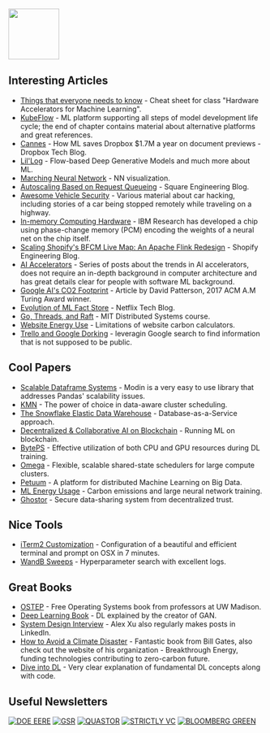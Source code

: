 ### <img src="https://blog.joypixels.com/content/images/2020/09/owl.gif" width="100px">

## Interesting Articles
- [Things that everyone needs to know](https://cs217.stanford.edu/cheat_sheet) - Cheat sheet for class "Hardware Accelerators for Machine Learning".
- [KubeFlow](https://www.oreilly.com/library/view/kubeflow-for-machine/9781492050117/ch01.html) - ML platform supporting all steps of model development life cycle; the end of chapter contains material about alternative platforms and great references.
- [Cannes](https://dropbox.tech/machine-learning/cannes--how-ml-saves-us--1-7m-a-year-on-document-previews) - How ML saves Dropbox $1.7M a year on document previews - Dropbox Tech Blog.
- [Lil'Log](https://lilianweng.github.io/lil-log/2018/10/13/flow-based-deep-generative-models.html) - Flow-based Deep Generative Models and much more about ML.
- [Marching Neural Network](https://arogozhnikov.github.io/3d_nn/) - NN visualization.
- [Autoscaling Based on Request Queueing](https://developer.squareup.com/blog/autoscaling-based-on-request-queuing/) - Square Engineering Blog.
- [Awesome Vehicle Security](https://project-awesome.org/jaredthecoder/awesome-vehicle-security) - Various material about car hacking, including stories of a car being stopped remotely while traveling on a highway.
- [In-memory Computing Hardware](https://analog-ai-demo.mybluemix.net/?utm_medium=OSocial&utm_source=Youtube&utm_content=LHCWW&utm_id=YTDescription-101-what-is-in-memory-computing-mybluemix-analog-ai-demo#results) - IBM Research has developed a chip using phase-change memory (PCM) encoding the weights of a neural net on the chip itself.
- [Scaling Shopify's BFCM Live Map: An Apache Flink Redesign](https://shopify.engineering/bfcm-live-map-2021-apache-flink-redesign) - Shopify Engineering Blog.
- [AI Accelerators](https://medium.com/@adi.fu7/ai-accelerators-part-iv-the-very-rich-landscape-17481be80917) - Series of posts about the trends in AI accelerators, does not require an in-depth background in computer architecture and has great details clear for people with software ML background.
- [Google AI's CO2 Footprint](https://blog.google/technology/ai/minimizing-carbon-footprint/) - Article by David Patterson, 2017 ACM A.M Turing Award winner.
- [Evolution of ML Fact Store](https://netflixtechblog.com/evolution-of-ml-fact-store-5941d3231762) - Netflix Tech Blog.
- [Go, Threads, and Raft](https://www.youtube.com/watch?v=UzzcUS2OHqo&list=PLrw6a1wE39_tb2fErI4-WkMbsvGQk9_UB&index=5) - MIT Distributed Systems course.
- [Website Energy Use](https://www.devsustainability.com/p/approaches-to-calculating-network-website-energy-and-carbon) - Limitations of website carbon calculators.
- [Trello and Google Dorking](https://medium.com/@darkrain2009/mine-passwords-and-sensitive-information-with-trello-and-google-dorking-6fcfab6e061f) - leveragin Google search to find information that is not supposed to be public. 

## Cool Papers
- [Scalable Dataframe Systems](https://arxiv.org/pdf/2001.00888.pdf) - Modin is a very easy to use library that addresses Pandas' scalability issues.
- [KMN](https://www.usenix.org/conference/osdi14/technical-sessions/presentation/venkataraman) - The power of choice in data-aware cluster scheduling.
- [The Snowflake Elastic Data Warehouse](http://info.snowflake.net/rs/252-RFO-227/images/Snowflake_SIGMOD.pdf) - Database-as-a-Service approach.
- [Decentralized & Collaborative AI on Blockchain](https://arxiv.org/abs/1907.07247) - Running ML on blockchain.
- [BytePS](https://www.usenix.org/conference/osdi20/presentation/jiang) - Effective utilization of both CPU and GPU resources during DL training.
- [Omega](https://static.googleusercontent.com/media/research.google.com/en//pubs/archive/41684.pdf) - Flexible, scalable shared-state schedulers for large compute clusters.
- [Petuum](https://ieeexplore.ieee.org/abstract/document/7239545) - A platform for distributed Machine Learning on Big Data.
- [ML Energy Usage](https://arxiv.org/pdf/2104.10350.pdf) - Carbon emissions and large neural network training.
- [Ghostor](https://www.usenix.org/conference/nsdi20/presentation/hu-yuncong) - Secure data-sharing system from decentralized trust.

## Nice Tools
- [iTerm2 Customization](https://medium.com/@Clovis_app/configuration-of-a-beautiful-efficient-terminal-and-prompt-on-osx-in-7-minutes-827c29391961) - Configuration of a beautiful and efficient terminal and prompt on OSX in 7 minutes.
- [WandB Sweeps](https://wandb.ai/site/sweeps) - Hyperparameter search with excellent logs.

## Great Books
- [OSTEP](https://pages.cs.wisc.edu/~remzi/OSTEP/#book-chapters) - Free Operating Systems book from professors at UW Madison.
- [Deep Learning Book](https://www.deeplearningbook.org/) - DL explained by the creator of GAN.
- [System Design Interview](https://www.amazon.com/System-Design-Interview-Insiders-Guide/dp/1736049119/ref=sr_1_1?qid=1647727224&refinements=p_27%3AAlex+Xu&s=books&sr=1-1&text=Alex+Xu) - Alex Xu also regularly makes posts in LinkedIn.
- [How to Avoid a Climate Disaster](https://www.gatesnotes.com/Energy/My-new-climate-book-is-finally-here) - Fantastic book from Bill Gates, also check out the website of his organization - Breakthrough Energy, funding technologies contributing to zero-carbon future.
- [Dive into DL](https://d2l.ai/index.html) - Very clear explanation of fundamental DL concepts along with code.

## Useful Newsletters
[![DOE EERE](https://img.shields.io/badge/DOE_EERE-blue?style=for-the-badge)](https://www.energy.gov/eere/office-energy-efficiency-renewable-energy)
[![GSR](https://img.shields.io/badge/GSR-orange?style=for-the-badge)](https://www.gsr.io/)
[![QUASTOR](https://img.shields.io/badge/QUASTOR-purple?style=for-the-badge&logo=QUASTOR&logoColor=red)](https://www.quastor.org/)
[![STRICTLY VC](https://img.shields.io/badge/STRICTLY_VC-red?style=for-the-badge&logo=STRICTLY+VC&logoColor=red)](https://www.strictlyvc.com/newsletter/)
[![BLOOMBERG GREEN](https://img.shields.io/badge/BLOOMBERG_GREEN-2ea44f?style=for-the-badge&logo=Bloomberg+Green&logoColor=GREEN)](https://www.bloomberg.com/account/newsletters)
